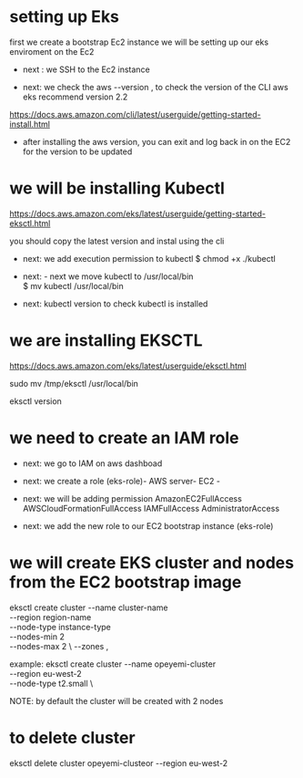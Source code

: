 # setting up Eks 
first we create a bootstrap Ec2 instance we will be setting up our eks enviroment on the Ec2

- next : we SSH to the Ec2 instance 

- next: we check the aws --version , to check the version of the CLI
aws eks recommend version 2.2

https://docs.aws.amazon.com/cli/latest/userguide/getting-started-install.html

- after installing the aws version, you can exit and log back in on the EC2 for the version to be updated

# we will be installing Kubectl 

https://docs.aws.amazon.com/eks/latest/userguide/getting-started-eksctl.html

you should copy the latest version and instal using the cli 


- next: we add execution permission to kubectl
$ chmod +x ./kubectl

- next: - next we move kubectl to /usr/local/bin  
$ mv kubectl /usr/local/bin

- next: kubectl version to check kubectl is installed

# we are installing EKSCTL 

https://docs.aws.amazon.com/eks/latest/userguide/eksctl.html

sudo mv /tmp/eksctl /usr/local/bin

eksctl version


# we need to create an IAM role
- next: we go to IAM on aws dashboad
- next: we create a role (eks-role)- AWS server- EC2 - 
- next: we will be adding permission
AmazonEC2FullAccess
AWSCloudFormationFullAccess
IAMFullAccess
AdministratorAccess

- next: we add the new role to our EC2 bootstrap instance (eks-role)

# we will create EKS cluster and nodes from the EC2 bootstrap image

eksctl create cluster --name cluster-name  \
--region region-name \
--node-type instance-type \
--nodes-min 2 \
--nodes-max 2 \ 
--zones <AZ-1>,<AZ-2>

example:
eksctl create cluster --name opeyemi-cluster \
--region eu-west-2 \
--node-type t2.small \


NOTE: by default the cluster will be created with 2 nodes

# to delete cluster 
eksctl delete cluster opeyemi-clusteor --region eu-west-2